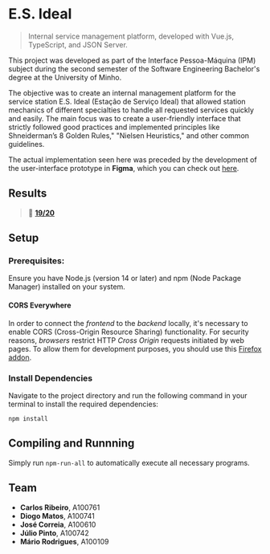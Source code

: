 # E.S. Ideal

> Internal service management platform, developed with Vue.js, TypeScript, and JSON Server.

This project was developed as part of the Interface Pessoa-Máquina (IPM) subject during the second semester of the Software Engineering Bachelor's degree at the University of Minho.

The objective was to create an internal management platform for the service station E.S. Ideal (Estação de Serviço Ideal) that allowed station mechanics of different specialties to handle all requested services quickly and easily. The main focus was to create a user-friendly interface that strictly followed good practices and implemented principles like Shneiderman’s 8 Golden Rules," "Nielsen Heuristics," and other common guidelines.

The actual implementation seen here was preceded by the development of the user-interface prototype in **Figma**, which you can check out [here](https://www.figma.com/design/PxCISzPiymy9MbwOunxaFW/ESIdeal?node-id=0%3A1&t=j4vPrKGpFEGI9uQU-1).

## Results

> 🏅 [**19/20**](/IPM/public/Pauta-trabalho.pdf)

## Setup

### Prerequisites: 
Ensure you have Node.js (version 14 or later) and npm (Node Package Manager) installed on your system.

#### **CORS Everywhere**
In order to connect the _frontend_ to the _backend_ locally, it's necessary to enable CORS (Cross-Origin Resource Sharing) functionality. For security reasons, _browsers_ restrict HTTP _Cross Origin_ requests initiated by web pages. To allow them for development purposes, you should use this [Firefox addon](https://addons.mozilla.org/en-US/firefox/addon/cors-everywhere/).

### Install Dependencies
Navigate to the project directory and run the following command in your terminal to install the required dependencies:
```
npm install
```

## Compiling and Runnning
Simply run `npm-run-all` to automatically execute all necessary programs.

## Team
- **Carlos Ribeiro**, A100761
- **Diogo Matos**, A100741
- **José Correia**, A100610
- **Júlio Pinto**, A100742
- **Mário Rodrigues**, A100109
